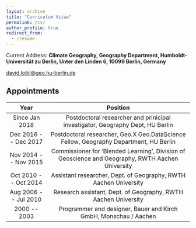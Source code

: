 ```yaml
---
layout: archive
title: "Curriculum Vitae"
permalink: /cv/
author_profile: true
redirect_from:
  - /resume
---
```


Current Address: **Climate Geography, Geography Department, Humboldt-Universität zu Berlin,
Unter den Linden 6, 10099 Berlin, Germany**

[david.loibl@geo.hu-berlin.de](emailto:david.loibl@geo.hu-berlin.de)

## Appointments

| Year | Position |
|:----:|:--------:|
| Since Jan 2018 | Postdoctoral researcher and prinicipal investigator, Geography Dept, HU Berlin  |
| Dec 2016 -- Dec 2017 | Postdoctoral researcher, Geo.X Geo.DataScience Fellow, Geography Department, HU Berlin |
| Nov 2014 -- Nov 2015 | Commissioner for ‘Blended Learning’, Division of Geoscience and Geography, RWTH Aachen University |
| Oct 2010 -- Oct 2014 | Assistant researcher, Dept. of Geography, RWTH Aachen University |
| Aug 2006 -- Jul 2010 | Research assistant, Dept. of Geography, RWTH Aachen University |
| 2000 -- 2003 | Programmer and designer, Bauer and Kirch GmbH, Monschau / Aachen |

 

